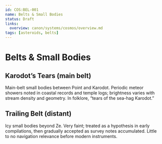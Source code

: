```yaml
---
id: COS:BEL-001
name: Belts & Small Bodies
status: Draft
links:
  overview: canon/systems/cosmos/overview.md
tags: [asteroids, belts]
---
```


# Belts & Small Bodies

## Karodot’s Tears (main belt)
Main-belt small bodies between Point and Karodot. Periodic meteor showers noted in coastal records and temple logs; brightness varies with stream density and geometry. In folklore, “tears of the sea-hag Karodot.”

## Trailing Belt (distant)
Icy small bodies beyond Ze. Very faint; treated as a hypothesis in early compilations, then gradually accepted as survey notes accumulated. Little to no navigation relevance before modern instruments.
